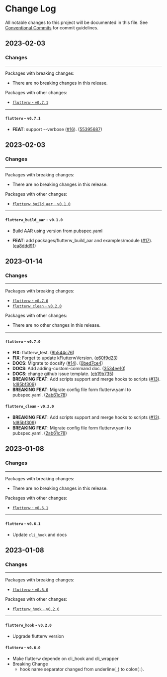# Change Log

All notable changes to this project will be documented in this file.
See [Conventional Commits](https://conventionalcommits.org) for commit guidelines.

## 2023-02-03

### Changes

---

Packages with breaking changes:

 - There are no breaking changes in this release.

Packages with other changes:

 - [`flutterw` - `v0.7.1`](#flutterw---v071)

---

#### `flutterw` - `v0.7.1`

 - **FEAT**: support --verbose ([#16](https://github.com/hyiso/flutterw/issues/16)). ([55395687](https://github.com/hyiso/flutterw/commit/55395687f007637c940388a8048c0b91a2bde45c))


## 2023-02-03

### Changes

---

Packages with breaking changes:

 - There are no breaking changes in this release.

Packages with other changes:

 - [`flutterw_build_aar` - `v0.1.0`](#flutterw_build_aar---v010)

---

#### `flutterw_build_aar` - `v0.1.0`

 - Build AAR using version from pubspec.yaml

 - **FEAT**: add packages/flutterw_build_aar and examples/module ([#17](https://github.com/hyiso/flutterw/issues/17)). ([ea8ddd91](https://github.com/hyiso/flutterw/commit/ea8ddd91ad6b8644d29498103083e9784fddb4a9))


## 2023-01-14

### Changes

---

Packages with breaking changes:

 - [`flutterw` - `v0.7.0`](#flutterw---v070)
 - [`flutterw_clean` - `v0.2.0`](#flutterw_clean---v020)

Packages with other changes:

 - There are no other changes in this release.

---

#### `flutterw` - `v0.7.0`

 - **FIX**: flutterw_test. ([9b544c76](https://github.com/hyiso/flutterw/commit/9b544c7649e2232acc5cc4ad6ade2d845ceacec1))
 - **FIX**: Forget to update kFlutterwVersion. ([e60f9d23](https://github.com/hyiso/flutterw/commit/e60f9d23915a9a20b8c16356aa8c2f5b7c01eff5))
 - **DOCS**: Migrate to docsify ([#14](https://github.com/hyiso/flutterw/issues/14)). ([0bed7ce4](https://github.com/hyiso/flutterw/commit/0bed7ce4f5de1111bed75e27d71862cdb4c17553))
 - **DOCS**: Add adding-custom-command doc. ([3534ee10](https://github.com/hyiso/flutterw/commit/3534ee1050d3a056a339f7389956a0f2b890e7e1))
 - **DOCS**: change github issue template. ([eb19b735](https://github.com/hyiso/flutterw/commit/eb19b7355c6078087071c61148cc0adc3a070bd4))
 - **BREAKING** **FEAT**: Add scripts support and merge hooks to scripts ([#13](https://github.com/hyiso/flutterw/issues/13)). ([d85bf309](https://github.com/hyiso/flutterw/commit/d85bf309a9b1acb859d182b5d99a0d7222ff44cb))
 - **BREAKING** **FEAT**: Migrate config file form flutterw.yaml to pubspec.yaml. ([2ab61c78](https://github.com/hyiso/flutterw/commit/2ab61c7887fc015fc8ccb20d29756f7e7dd133c1))

#### `flutterw_clean` - `v0.2.0`

 - **BREAKING** **FEAT**: Add scripts support and merge hooks to scripts ([#13](https://github.com/hyiso/flutterw/issues/13)). ([d85bf309](https://github.com/hyiso/flutterw/commit/d85bf309a9b1acb859d182b5d99a0d7222ff44cb))
 - **BREAKING** **FEAT**: Migrate config file form flutterw.yaml to pubspec.yaml. ([2ab61c78](https://github.com/hyiso/flutterw/commit/2ab61c7887fc015fc8ccb20d29756f7e7dd133c1))


## 2023-01-08

### Changes

---

Packages with breaking changes:

 - There are no breaking changes in this release.

Packages with other changes:

 - [`flutterw` - `v0.6.1`](#flutterw---v061)

---

#### `flutterw` - `v0.6.1`

 - Update `cli_hook` and docs


## 2023-01-08

### Changes

---

Packages with breaking changes:

 - [`flutterw` - `v0.6.0`](#flutterw---v060)

Packages with other changes:

 - [`flutterw_hook` - `v0.2.0`](#flutterw_hook---v020)

---

#### `flutterw_hook` - `v0.2.0`

 - Upgrade flutterw version


#### `flutterw` - `v0.6.0`

 - Make flutterw depende on cli_hook and cli_wrapper
 - Breaking Change
   - hook name separator changed from underline(`_`) to colon(`:`).
